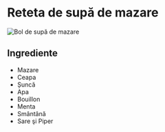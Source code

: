 # Reteta de supă de mazare

![Bol de supă de mazare](/images/IMG_1126.jpg)

## Ingrediente

* Mazare
* Ceapa
* Șuncă
* Apa
* Bouillon
* Menta
* Smântână
* Sare şi Piper
